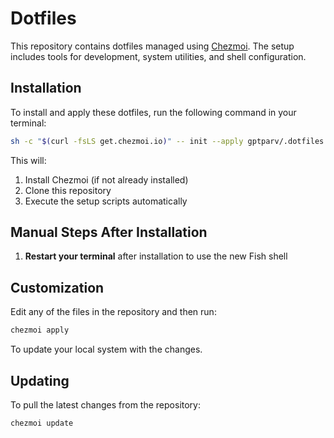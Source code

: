 # Dotfiles

This repository contains dotfiles managed using [Chezmoi](https://www.chezmoi.io/). The setup includes tools for development, system utilities, and shell configuration.

## Installation

To install and apply these dotfiles, run the following command in your terminal:

```bash
sh -c "$(curl -fsLS get.chezmoi.io)" -- init --apply gptparv/.dotfiles
```

This will:
1. Install Chezmoi (if not already installed)
2. Clone this repository
3. Execute the setup scripts automatically

## Manual Steps After Installation

1. **Restart your terminal** after installation to use the new Fish shell

## Customization

Edit any of the files in the repository and then run:

```bash
chezmoi apply
```

To update your local system with the changes.

## Updating

To pull the latest changes from the repository:

```bash
chezmoi update
```
